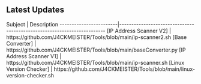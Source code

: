 
<html>

<body>
<center><div id="CounterVisitor"></div></center>

<h2>Latest Updates</h2>
                Subject | Description
------------------------|------------------------------------------------------------------------
[IP Address Scanner V2] | https://github.com/J4CKMEISTER/Tools/blob/main/ip-scanner2.sh 
[Base Converter] | https://github.com/J4CKMEISTER/Tools/blob/main/baseConverter.py
[IP Address Scanner V1] | https://github.com/J4CKMEISTER/Tools/blob/main/ip-scanner.sh
[Linux Version Checker] | https://github.com/J4CKMEISTER/Tools/blob/main/linux-version-checker.sh



<script>


   var n = localStorage.getItem('on_load_counter');

    if (n === null) {
        n = 0;
    }

    n++;

    localStorage.setItem("on_load_counter", n);

    document.getElementById('CounterVisitor').innerHTML = 'You have visited this page '+ n + ' times';

                     
</script>

</body>
</html>
